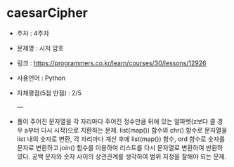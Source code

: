 # caesarCipher
* 주차 : 4주차
* 문제명 : 시저 암호
* 링크 : https://programmers.co.kr/learn/courses/30/lessons/12926
* 사용언어 : Python
* 자체평점(5점 만점) : 2/5
 
  —

* 풀이
주어진 문자열을 각 자리마다 주어진 정수만큼 뒤에 있는 알파벳(z보다 클 경우 a부터 다시 시작)으로 치환하는 문제. list(map()) 함수와 chr() 함수로 문자열을 list 내의 숫자로 변환, 각 자리마다 계산 후에 list(map()) 함수, ord 함수로 숫자를 문자로 변환하고 join() 함수를 이용하여 리스트를 다시 문자열로 변환하여 반환하였다.
공백 문자와 숫자 사이의 상관관계를 생각하여 범위 지정을 잘해야 되는 문제.